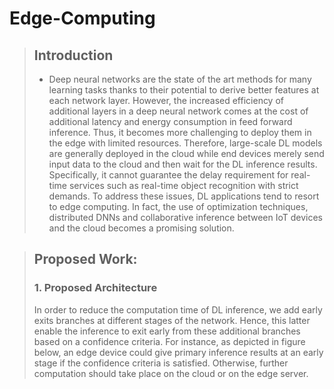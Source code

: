 # Edge-Computing

> ## Introduction
>* Deep neural networks are the state of the art methods for many learning tasks thanks to their potential to derive better features at each network layer. However, the increased efficiency of additional layers in a deep neural network comes at the cost of additional latency and energy consumption in feed forward inference. Thus, it becomes more challenging to deploy them in the edge with limited resources.
Therefore, large-scale DL models are generally deployed in the cloud while end devices merely send input data to the cloud and then wait for the DL inference results. Specifically, it cannot guarantee the delay requirement for real-time services such as real-time object recognition with strict demands.
To address these issues, DL applications tend to resort to edge computing. In fact, the use of optimization techniques, distributed DNNs and collaborative inference between IoT devices and the cloud becomes a promising solution.

> ## Proposed Work:
>### 1. Proposed Architecture
>In order to reduce the computation time of DL inference, we add early exits branches at
different stages of the network. Hence, this latter enable the inference to exit early from these
additional branches based on a confidence criteria. For instance, as depicted in figure below, an
edge device could give primary inference results at an early stage if the confidence criteria is
satisfied. Otherwise, further computation should take place on the cloud or on the edge server.

